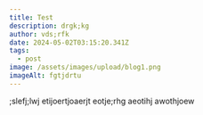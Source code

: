 ```yaml
---
title: Test
description: drgk;kg
author: vds;rfk
date: 2024-05-02T03:15:20.341Z
tags:
  - post
image: /assets/images/upload/blog1.png
imageAlt: fgtjdrtu
---
```

;slefj;lwj etijoertjoaerjt eotje;rhg aeotihj awothjoew
